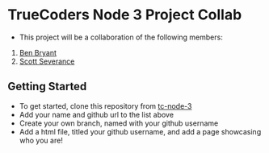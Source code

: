 # TrueCoders Node 3 Project Collab

- This project will be a collaboration of the following members:

1. [Ben Bryant](https://github.com/Bryantellius)
2. [Scott Severance](https://github.com/mssever)

## Getting Started

- To get started, clone this repository from [tc-node-3](https://github.com/Bryantellius/tc-node-3)
- Add your name and github url to the list above
- Create your own branch, named with your github username
- Add a html file, titled your github username, and add a page showcasing who you are!